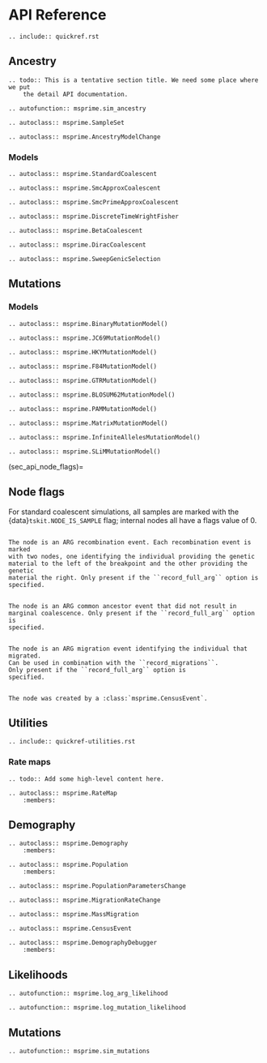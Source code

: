 # API Reference

```{eval-rst}
.. include:: quickref.rst
```

## Ancestry

```{eval-rst}
.. todo:: This is a tentative section title. We need some place where we put
    the detail API documentation.
```

```{eval-rst}
.. autofunction:: msprime.sim_ancestry
```

```{eval-rst}
.. autoclass:: msprime.SampleSet
```

```{eval-rst}
.. autoclass:: msprime.AncestryModelChange
```

### Models

```{eval-rst}
.. autoclass:: msprime.StandardCoalescent
```

```{eval-rst}
.. autoclass:: msprime.SmcApproxCoalescent
```

```{eval-rst}
.. autoclass:: msprime.SmcPrimeApproxCoalescent
```


```{eval-rst}
.. autoclass:: msprime.DiscreteTimeWrightFisher
```

```{eval-rst}
.. autoclass:: msprime.BetaCoalescent
```

```{eval-rst}
.. autoclass:: msprime.DiracCoalescent
```

```{eval-rst}
.. autoclass:: msprime.SweepGenicSelection
```

## Mutations


### Models
```{eval-rst}
.. autoclass:: msprime.BinaryMutationModel()
```

```{eval-rst}
.. autoclass:: msprime.JC69MutationModel()
```

```{eval-rst}
.. autoclass:: msprime.HKYMutationModel()
```

```{eval-rst}
.. autoclass:: msprime.F84MutationModel()
```

```{eval-rst}
.. autoclass:: msprime.GTRMutationModel()
```

```{eval-rst}
.. autoclass:: msprime.BLOSUM62MutationModel()
```

```{eval-rst}
.. autoclass:: msprime.PAMMutationModel()

```

```{eval-rst}
.. autoclass:: msprime.MatrixMutationModel()
```

```{eval-rst}
.. autoclass:: msprime.InfiniteAllelesMutationModel()
```

```{eval-rst}
.. autoclass:: msprime.SLiMMutationModel()
```


(sec_api_node_flags)=

## Node flags

For standard coalescent simulations, all samples are marked with the
{data}`tskit.NODE_IS_SAMPLE` flag; internal nodes all have a flags value of 0.

<!---
todo link these up with the examples sections below where they are used.
-->

```{data} msprime.NODE_IS_RE_EVENT

The node is an ARG recombination event. Each recombination event is marked
with two nodes, one identifying the individual providing the genetic
material to the left of the breakpoint and the other providing the genetic
material the right. Only present if the ``record_full_arg`` option is
specified.

```

```{data} msprime.NODE_IS_CA_EVENT

The node is an ARG common ancestor event that did not result in
marginal coalescence. Only present if the ``record_full_arg`` option is
specified.

```

```{data} msprime.NODE_IS_MIG_EVENT

The node is an ARG migration event identifying the individual that migrated.
Can be used in combination with the ``record_migrations``.
Only present if the ``record_full_arg`` option is
specified.

```

```{data} msprime.NODE_IS_CEN_EVENT

The node was created by a :class:`msprime.CensusEvent`.

```

## Utilities

```{eval-rst}
.. include:: quickref-utilities.rst
```

### Rate maps

```{eval-rst}
.. todo:: Add some high-level content here.
```

```{eval-rst}
.. autoclass:: msprime.RateMap
    :members:
```

## Demography


```{eval-rst}
.. autoclass:: msprime.Demography
    :members:
```

```{eval-rst}
.. autoclass:: msprime.Population
    :members:
```

```{eval-rst}
.. autoclass:: msprime.PopulationParametersChange
```

```{eval-rst}
.. autoclass:: msprime.MigrationRateChange
```

```{eval-rst}
.. autoclass:: msprime.MassMigration
```

```{eval-rst}
.. autoclass:: msprime.CensusEvent
```

```{eval-rst}
.. autoclass:: msprime.DemographyDebugger
    :members:

```

## Likelihoods

```{eval-rst}
.. autofunction:: msprime.log_arg_likelihood
```

```{eval-rst}
.. autofunction:: msprime.log_mutation_likelihood
```

## Mutations

```{eval-rst}
.. autofunction:: msprime.sim_mutations
```
